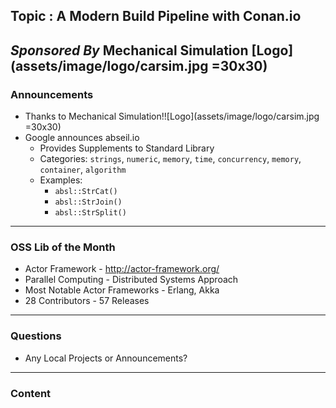 ## Topic : A Modern Build Pipeline with Conan.io
*Sponsored By* Mechanical Simulation [Logo](assets/image/logo/carsim.jpg =30x30)
---
### Announcements 

* Thanks to Mechanical Simulation!![Logo](assets/image/logo/carsim.jpg =30x30)
* Google announces abseil.io
	* Provides Supplements to Standard Library
	* Categories: `strings`, `numeric`, `memory`, `time`, `concurrency`, `memory`, `container`, `algorithm`
	* Examples:  
		* `absl::StrCat()`
		* `absl::StrJoin()`
		* `absl::StrSplit()`
---
### OSS Lib of the Month
* Actor Framework - http://actor-framework.org/
* Parallel Computing - Distributed Systems Approach
* Most Notable Actor Frameworks - Erlang, Akka
* 28 Contributors - 57 Releases

---
### Questions
* Any Local Projects or Announcements?

---
### Content






